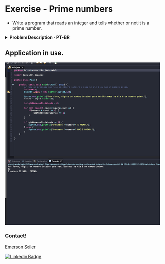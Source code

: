 # Exercise - Prime numbers
- Write a program that reads an integer and tells whether or not it is a prime number.

<details >
  <summary><b>Problem Description - PT-BR</b></summary>

- Faça um programa que leia um número inteiro e diga se ele é ou não um número primo.

</details>

## Application in use.

![Gif Exercicio](./img/exercise.gif)

### Contact!

[Emerson Seiler](https://www.linkedin.com/in/seileremerson/)

[![Linkedin Badge](https://img.shields.io/badge/-seileremerson-blue?style=flat-square&logo=Linkedin&logoColor=white&link=https://www.linkedin.com/in/diogoalvesti/)](https://www.linkedin.com/in/seileremerson/)